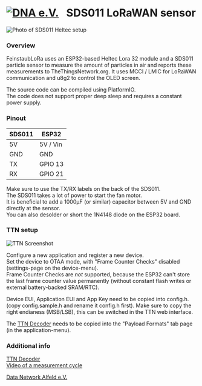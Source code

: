 [![DNA e.V.](https://screenshot.tbspace.de/kzmdiwjhayn.png)](https://dna-ev.de/) &nbsp; SDS011 LoRaWAN sensor
=============================

![Photo of SDS011 Heltec setup](https://screenshot.tbspace.de/scnqtfadejv.jpg)


### Overview

FeinstaubLoRa uses an ESP32-based Heltec Lora 32 module and a SDS011 particle sensor to measure the amount of particles in air and reports these measurements to TheThingsNetwork.org. 
It uses MCCI / LMIC for LoRaWAN communication and u8g2 to control the OLED screen.

The source code can be compiled using PlatformIO.  
The code does not support proper deep sleep and requires a constant power supply.

### Pinout 

| SDS011 | ESP32   |
| ------------- |-------------|
| 5V | 5V / Vin |
| GND | GND |
| TX | GPIO 13 |
| RX | GPIO 21 |

Make sure to use the TX/RX labels on the back of the SDS011.  
The SDS011 takes a lot of power to start the fan motor.  
It is beneficial to add a 1000µF (or similar) capacitor between 5V and GND directly at the sensor.  
You can also desolder or short the 1N4148 diode on the ESP32 board.   

### TTN setup
![TTN Screenshot](https://screenshot.tbspace.de/clejynuhrmo.png)

Configure a new application and register a new device.  
Set the device to OTAA mode, with "Frame Counter Checks" disabled (settings-page on the device-menu).   
Frame Counter Checks are _not_ supported, because the ESP32 can't store the last frame counter value permanently (without constant flash writes or external battery-backed SRAM/RTC).

Device EUI, Application EUI and App Key need to be copied into config.h. (copy config.sample.h and rename it config.h first). 
Make sure to copy the right endianess (MSB/LSB), this can be switched in the TTN web interface. 

The [TTN Decoder](ttn_decoder.js) needs to be copied into the "Payload Formats" tab page (in the application-menu).

### Additional info

[TTN Decoder](ttn_decoder.js)  
[Video of a measurement cycle](https://www.youtube.com/watch?v=NoSQvhXs800)  

[Data Network Alfeld e.V.](https://dna-ev.de/)
